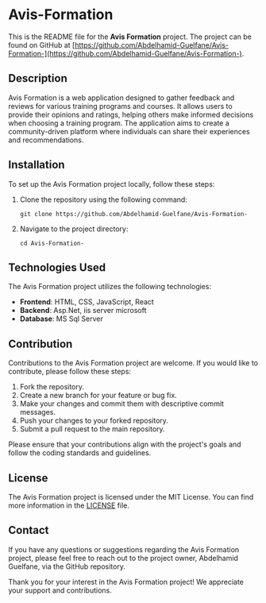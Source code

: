 # Avis-Formation

This is the README file for the **Avis Formation** project. The project can be found on GitHub at [https://github.com/Abdelhamid-Guelfane/Avis-Formation-](https://github.com/Abdelhamid-Guelfane/Avis-Formation-).

## Description

Avis Formation is a web application designed to gather feedback and reviews for various training programs and courses. It allows users to provide their opinions and ratings, helping others make informed decisions when choosing a training program. The application aims to create a community-driven platform where individuals can share their experiences and recommendations.

## Installation

To set up the Avis Formation project locally, follow these steps:

1. Clone the repository using the following command:
   ```
   git clone https://github.com/Abdelhamid-Guelfane/Avis-Formation-
   ```

2. Navigate to the project directory:
   ```
   cd Avis-Formation-
   ```

## Technologies Used

The Avis Formation project utilizes the following technologies:

- **Frontend**: HTML, CSS, JavaScript, React
- **Backend**: Asp.Net, iis server microsoft
- **Database**: MS Sql Server

## Contribution

Contributions to the Avis Formation project are welcome. If you would like to contribute, please follow these steps:

1. Fork the repository.
2. Create a new branch for your feature or bug fix.
3. Make your changes and commit them with descriptive commit messages.
4. Push your changes to your forked repository.
5. Submit a pull request to the main repository.

Please ensure that your contributions align with the project's goals and follow the coding standards and guidelines.

## License

The Avis Formation project is licensed under the MIT License. You can find more information in the [LICENSE](https://github.com/Abdelhamid-Guelfane/Avis-Formation-/blob/main/LICENSE) file.

## Contact

If you have any questions or suggestions regarding the Avis Formation project, please feel free to reach out to the project owner, Abdelhamid Guelfane, via the GitHub repository.

Thank you for your interest in the Avis Formation project! We appreciate your support and contributions.
